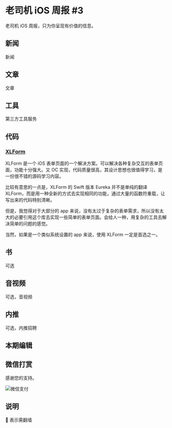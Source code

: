 # 老司机 iOS 周报 #3

老司机 iOS 周报，只为你呈现有价值的信息。

## 新闻

新闻


## 文章

文章

## 工具

第三方工具服务

## 代码

### [XLForm ](https://github.com/xmartlabs/XLForm)

XLForm 是一个 iOS 表单页面的一个解决方案。可以解决各种复杂交互的表单页面，功能十分强大。又 OC 实现，代码质量很高，其设计思想也很值得学习，是一份很不错的源码学习内容。

比较有意思的一点是，XLForm 的 Swift 版本 Eureka 并不是单纯的翻译 XLForm，而是用一种全新的方式去实现相同的功能，通过大量的函数符重载，让写出来的代码特别清晰。

但是，我觉得对于大部分的 app 来说，没有太过于复杂的表单需求，所以没有太大的必要引用这个库去实现一些简单的表单页面。会给人一种，用复杂的工具去解决简单的问题的感觉。

当然，如果是一个类似系统设置的 app 来说，使用 XLForm 一定是首选之一。

## 书

可选

## 音视频

可选，音视频

## 内推

可选，内推招聘

## 本期编辑

## 微信打赏

感谢您的支持。

![微信支付](https://github.com/SwiftOldDriver/iOS-Weekly/blob/master/assets/payment.jpeg)

## 说明

🚧 表示需翻墙